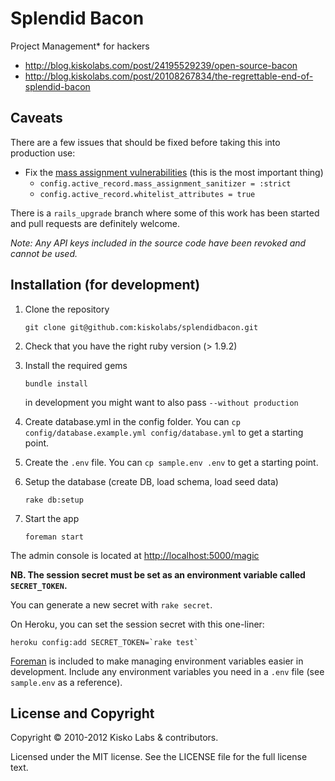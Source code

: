 # Splendid Bacon

Project Management* for hackers

* <http://blog.kiskolabs.com/post/24195529239/open-source-bacon>
* <http://blog.kiskolabs.com/post/20108267834/the-regrettable-end-of-splendid-bacon>

## Caveats

There are a few issues that should be fixed before taking this into production use:

* Fix the [mass assignment vulnerabilities](http://guides.rubyonrails.org/security.html#mass-assignment) (this is the most important thing)
  * `config.active_record.mass_assignment_sanitizer = :strict`
  * `config.active_record.whitelist_attributes = true`

There is a `rails_upgrade` branch where some of this work has been started and pull requests are definitely welcome.

*Note: Any API keys included in the source code have been revoked and cannot be used.*

## Installation (for development)

1. Clone the repository

    `git clone git@github.com:kiskolabs/splendidbacon.git`

2. Check that you have the right ruby version (> 1.9.2)

3. Install the required gems

    `bundle install`

    in development you might want to also pass `--without production`

4. Create database.yml in the config folder. You can `cp config/database.example.yml config/database.yml` to get a starting point.

5. Create the `.env` file. You can `cp sample.env .env` to get a starting point.

6. Setup the database (create DB, load schema, load seed data)

    `rake db:setup`

7. Start the app

    `foreman start`

The admin console is located at <http://localhost:5000/magic>

**NB. The session secret must be set as an environment variable called `SECRET_TOKEN`.**

You can generate a new secret with `rake secret`.

On Heroku, you can set the session secret with this one-liner:

    heroku config:add SECRET_TOKEN=`rake test`

[Foreman](http://ddollar.github.com/foreman/) is included to make managing environment variables easier in development. Include any environment variables you need in a `.env` file (see `sample.env` as a reference).

## License and Copyright

Copyright © 2010-2012 Kisko Labs & contributors.

Licensed under the MIT license. See the LICENSE file for the full license text.